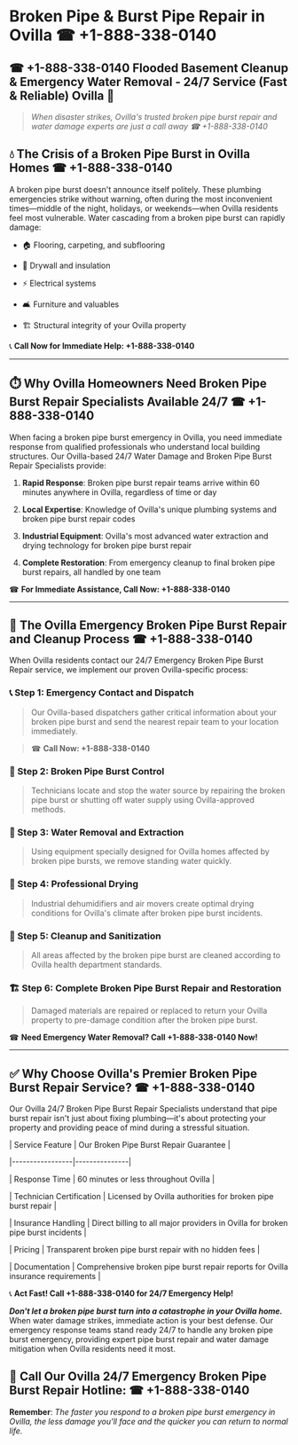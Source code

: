 # Broken Pipe & Burst Pipe Repair in Ovilla ☎ +1-888-338-0140  
## ☎ +1-888-338-0140 Flooded Basement Cleanup & Emergency Water Removal - 24/7 Service (Fast & Reliable) Ovilla 🚨  

> *When disaster strikes, Ovilla's trusted broken pipe burst repair and water damage experts are just a call away ☎ +1-888-338-0140*  

## 💧 The Crisis of a Broken Pipe Burst in Ovilla Homes ☎ +1-888-338-0140  

A broken pipe burst doesn't announce itself politely. These plumbing emergencies strike without warning, often during the most inconvenient times—middle of the night, holidays, or weekends—when Ovilla residents feel most vulnerable. Water cascading from a broken pipe burst can rapidly damage:  

* 🏠 Flooring, carpeting, and subflooring  
* 🧱 Drywall and insulation  
* ⚡ Electrical systems  
* 🛋️ Furniture and valuables  
* 🏗️ Structural integrity of your Ovilla property  

📞 **Call Now for Immediate Help: +1-888-338-0140**  

---  

## ⏱️ Why Ovilla Homeowners Need Broken Pipe Burst Repair Specialists Available 24/7 ☎ +1-888-338-0140  

When facing a broken pipe burst emergency in Ovilla, you need immediate response from qualified professionals who understand local building structures. Our Ovilla-based 24/7 Water Damage and Broken Pipe Burst Repair Specialists provide:  

1. **Rapid Response**: Broken pipe burst repair teams arrive within 60 minutes anywhere in Ovilla, regardless of time or day  
2. **Local Expertise**: Knowledge of Ovilla's unique plumbing systems and broken pipe burst repair codes  
3. **Industrial Equipment**: Ovilla's most advanced water extraction and drying technology for broken pipe burst repair  
4. **Complete Restoration**: From emergency cleanup to final broken pipe burst repairs, all handled by one team  

☎ **For Immediate Assistance, Call Now: +1-888-338-0140**  

---  

## 🔧 The Ovilla Emergency Broken Pipe Burst Repair and Cleanup Process ☎ +1-888-338-0140  

When Ovilla residents contact our 24/7 Emergency Broken Pipe Burst Repair service, we implement our proven Ovilla-specific process:  

### 📞 Step 1: Emergency Contact and Dispatch  
> Our Ovilla-based dispatchers gather critical information about your broken pipe burst and send the nearest repair team to your location immediately.  
> ☎ **Call Now: +1-888-338-0140**  

### 🚿 Step 2: Broken Pipe Burst Control  
> Technicians locate and stop the water source by repairing the broken pipe burst or shutting off water supply using Ovilla-approved methods.  

### 🌊 Step 3: Water Removal and Extraction  
> Using equipment specially designed for Ovilla homes affected by broken pipe bursts, we remove standing water quickly.  

### 💨 Step 4: Professional Drying  
> Industrial dehumidifiers and air movers create optimal drying conditions for Ovilla's climate after broken pipe burst incidents.  

### 🧼 Step 5: Cleanup and Sanitization  
> All areas affected by the broken pipe burst are cleaned according to Ovilla health department standards.  

### 🏗️ Step 6: Complete Broken Pipe Burst Repair and Restoration  
> Damaged materials are repaired or replaced to return your Ovilla property to pre-damage condition after the broken pipe burst.  

☎ **Need Emergency Water Removal? Call +1-888-338-0140 Now!**  

---  

## ✅ Why Choose Ovilla's Premier Broken Pipe Burst Repair Service? ☎ +1-888-338-0140  

Our Ovilla 24/7 Broken Pipe Burst Repair Specialists understand that pipe burst repair isn't just about fixing plumbing—it's about protecting your property and providing peace of mind during a stressful situation.  

| Service Feature | Our Broken Pipe Burst Repair Guarantee |  
|-----------------|---------------|  
| Response Time | 60 minutes or less throughout Ovilla |  
| Technician Certification | Licensed by Ovilla authorities for broken pipe burst repair |  
| Insurance Handling | Direct billing to all major providers in Ovilla for broken pipe burst incidents |  
| Pricing | Transparent broken pipe burst repair with no hidden fees |  
| Documentation | Comprehensive broken pipe burst repair reports for Ovilla insurance requirements |  

📞 **Act Fast! Call +1-888-338-0140 for 24/7 Emergency Help!**  

***Don't let a broken pipe burst turn into a catastrophe in your Ovilla home.*** When water damage strikes, immediate action is your best defense. Our emergency response teams stand ready 24/7 to handle any broken pipe burst emergency, providing expert pipe burst repair and water damage mitigation when Ovilla residents need it most.  

## 📱 Call Our Ovilla 24/7 Emergency Broken Pipe Burst Repair Hotline: ☎ +1-888-338-0140  

**Remember**: *The faster you respond to a broken pipe burst emergency in Ovilla, the less damage you'll face and the quicker you can return to normal life.*